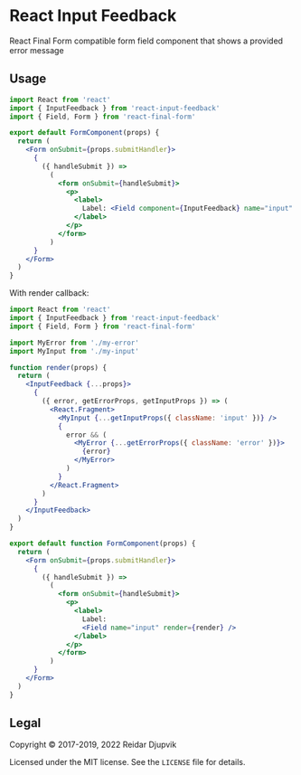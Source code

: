 # React Input Feedback

React Final Form compatible form field component that shows a provided error
message

## Usage

```jsx
import React from 'react'
import { InputFeedback } from 'react-input-feedback'
import { Field, Form } from 'react-final-form'

export default FormComponent(props) {
  return (
    <Form onSubmit={props.submitHandler}>
      {
        ({ handleSubmit }) =>
          (
            <form onSubmit={handleSubmit}>
              <p>
                <label>
                  Label: <Field component={InputFeedback} name="input" />
                </label>
              </p>
            </form>
          )
      }
    </Form>
  )
}
```

With render callback:

```jsx
import React from 'react'
import { InputFeedback } from 'react-input-feedback'
import { Field, Form } from 'react-final-form'

import MyError from './my-error'
import MyInput from './my-input'

function render(props) {
  return (
    <InputFeedback {...props}>
      {
        ({ error, getErrorProps, getInputProps }) => (
          <React.Fragment>
            <MyInput {...getInputProps({ className: 'input' })} />
            {
              error && (
                <MyError {...getErrorProps({ className: 'error' })}>
                  {error}
                </MyError>
              )
            }
          </React.Fragment>
        )
      }
    </InputFeedback>
  )
}

export default function FormComponent(props) {
  return (
    <Form onSubmit={props.submitHandler}>
      {
        ({ handleSubmit }) =>
          (
            <form onSubmit={handleSubmit}>
              <p>
                <label>
                  Label:
                  <Field name="input" render={render} />
                </label>
              </p>
            </form>
          )
      }
    </Form>
  )
}
```

## Legal

Copyright © 2017-2019, 2022 Reidar Djupvik

Licensed under the MIT license. See the `LICENSE` file for details.
